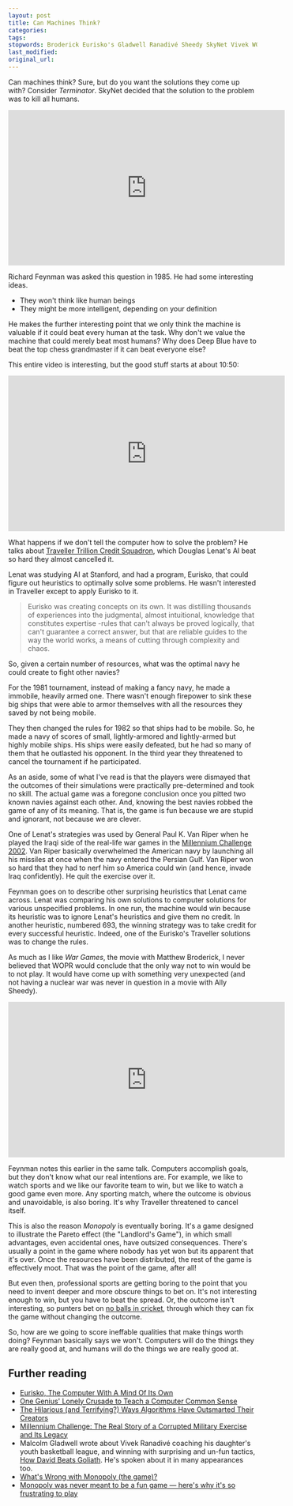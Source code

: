 ```yaml
---
layout: post
title: Can Machines Think?
categories:
tags:
stopwords: Broderick Eurisko's Gladwell Ranadivé Sheedy SkyNet Vivek WOPR cancelled grandmaster intuitional nerf outsized pre un
last_modified:
original_url:
---
```


Can machines think? Sure, but do you want the solutions they come up with? Consider *Terminator*. SkyNet decided that the solution to the problem was to kill all humans.

<div class="youtube">
<iframe width="560" height="315" src="https://www.youtube.com/embed/RLtlTV-VQDs" title="YouTube video player" frameborder="0" allow="accelerometer; autoplay; clipboard-write; encrypted-media; gyroscope; picture-in-picture" allowfullscreen></iframe>
</div>

Richard Feynman was asked this question in 1985. He had some interesting ideas.

* They won't think like human beings
* They might be more intelligent, depending on your definition

He makes the further interesting point that we only think the machine is valuable if it could beat every human at the task. Why don't we value the machine that could merely beat most humans? Why does Deep Blue have to beat the top chess grandmaster if it can beat everyone else?

This entire video is interesting, but the good stuff starts at about 10:50:

<div class="youtube">
<iframe width="560" height="315" src="https://www.youtube.com/embed/ipRvjS7q1DI" title="YouTube video player" frameborder="0" allow="accelerometer; autoplay; clipboard-write; encrypted-media; gyroscope; picture-in-picture" allowfullscreen></iframe>
</div>

What happens if we don't tell the computer how to solve the problem? He talks about [Traveller Trillion Credit Squadron](https://wiki.travellerrpg.com/Trillion_Credit_Squadron), which Douglas Lenat's AI beat so hard they almost cancelled it.

Lenat was studying AI at Stanford, and had a program, Eurisko, that could figure out heuristics to optimally solve some problems. He wasn't interested in Traveller except to apply Eurisko to it.

> Eurisko was creating concepts on its own. It was distilling thousands of experiences into the judgmental, almost intuitional, knowledge that constitutes expertise -rules that can't always be proved logically, that can't guarantee a correct answer, but that are reliable guides to the way the world works, a means of cutting through complexity and chaos.

So, given a certain number of resources, what was the optimal navy he could create to fight other navies?

For the 1981 tournament, instead of making a fancy navy, he made a immobile, heavily armed one. There wasn't enough firepower to sink these big ships that were able to armor themselves with all the resources they saved by not being mobile.

They then changed the rules for 1982 so that ships had to be mobile. So, he made a navy of scores of small, lightly-armored and lightly-armed but highly mobile ships. His ships were easily defeated, but he had so many of them that he outlasted his opponent. In the third year they threatened to cancel the tournament if he participated.

As an aside, some of what I've read is that the players were dismayed that the outcomes of their simulations were practically pre-determined and took no skill. The actual game was a foregone conclusion once you pitted two known navies against each other. And, knowing the best navies robbed the game of any of its meaning. That is, the game is fun because we are stupid and ignorant, not because we are clever.

One of Lenat's strategies was used by General Paul K. Van Riper when he played the Iraqi side of the real-life war games in the [Millennium Challenge 2002](https://en.wikipedia.org/wiki/Millennium_Challenge_2002). Van Riper basically overwhelmed the American navy by launching all his missiles at once when the navy entered the Persian Gulf. Van Riper won so hard that they had to nerf him so America could win (and hence, invade Iraq confidently). He quit the exercise over it.

Feynman goes on to describe other surprising heuristics that Lenat came across. Lenat was comparing his own solutions to computer solutions for various unspecified problems. In one run, the machine would win because its heuristic was to ignore Lenat's heuristics and give them no credit. In another heuristic, numbered 693, the winning strategy was to take credit for every successful heuristic. Indeed, one of the Eurisko's Traveller solutions was to change the rules.

As much as I like *War Games*, the movie with Matthew Broderick, I never believed that WOPR would conclude that the only way not to win would be to not play. It would have come up with something very unexpected (and not having a nuclear war was never in question in a movie with Ally Sheedy).

<div class="youtube">
<iframe width="560" height="315" src="https://www.youtube.com/embed/s93KC4AGKnY" title="YouTube video player" frameborder="0" allow="accelerometer; autoplay; clipboard-write; encrypted-media; gyroscope; picture-in-picture" allowfullscreen></iframe>
</div>

Feynman notes this earlier in the same talk. Computers accomplish goals, but they don't know what our real intentions are. For example, we like to watch sports and we like our favorite team to win, but we like to watch a good game even more. Any sporting match, where the outcome is obvious and unavoidable, is also boring. It's why Traveller threatened to cancel itself.

This is also the reason *Monopoly* is eventually boring. It's a game designed to illustrate the Pareto effect (the "Landlord's Game"), in which small advantages, even accidental ones, have outsized consequences. There's usually a point in the game where nobody has yet won but its apparent that it's over. Once the resources have been distributed, the rest of the game is effectively moot. That was the point of the game, after all!

But even then, professional sports are getting boring to the point that you need to invent deeper and more obscure things to bet on. It's not interesting enough to win, but you have to beat the spread. Or, the outcome isn't interesting, so punters bet on [no balls in cricket](https://www.bbc.co.uk/news/uk-15573463), through which they can fix the game without changing the outcome.

So, how are we going to score ineffable qualities that make things worth doing? Feynman basically says we won't. Computers will do the things they are really good at, and humans will do the things we are really good at.

## Further reading

* [Eurisko, The Computer With A Mind Of Its Own](https://aliciapatterson.org/stories/eurisko-computer-mind-its-own)
* [One Genius' Lonely Crusade to Teach a Computer Common Sense](https://www.wired.com/2016/03/doug-lenat-artificial-intelligence-common-sense-engine/)
* [The Hilarious (and Terrifying?) Ways Algorithms Have Outsmarted Their Creators](https://www.popularmechanics.com/technology/robots/a19445627/the-hilarious-and-terrifying-ways-algorithms-have-outsmarted-their-creators/)
* [Millennium Challenge: The Real Story of a Corrupted Military Exercise and Its Legacy](https://warontherocks.com/2015/11/millennium-challenge-the-real-story-of-a-corrupted-military-exercise-and-its-legacy/)
* Malcolm Gladwell wrote about Vivek Ranadivé coaching his daughter's youth basketball league, and winning with surprising and un-fun tactics, [How David Beats Goliath](https://www.newyorker.com/magazine/2009/05/11/how-david-beats-goliath). He's spoken about it in many appearances too.
* [What's Wrong with Monopoly (the game)?](https://mises.org/library/whats-wrong-monopoly-game)
* [Monopoly was never meant to be a fun game — here's why it's so frustrating to play](https://www.businessinsider.com/why-monopoly-is-not-a-fun-game-2017-9)
